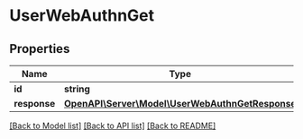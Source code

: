 # UserWebAuthnGet

## Properties
Name | Type | Description | Notes
------------ | ------------- | ------------- | -------------
**id** | **string** |  | 
**response** | [**OpenAPI\Server\Model\UserWebAuthnGetResponse**](UserWebAuthnGetResponse.md) |  | 

[[Back to Model list]](../README.md#documentation-for-models) [[Back to API list]](../README.md#documentation-for-api-endpoints) [[Back to README]](../README.md)


